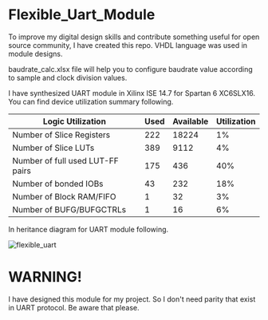 # Flexible_Uart_Module
 To improve my digital design skills and contribute something useful for open source community, I have created this repo. VHDL language was used in module designs.
 
baudrate_calc.xlsx file will help you to configure baudrate value according to sample and clock division values.
 
 I have synthesized UART module in Xilinx ISE 14.7 for Spartan 6 XC6SLX16. You can find device utilization summary following.
 
 | Logic Utilization                | Used | Available | Utilization |
 | -------------------------------- |------| ----------|-------------|
 | Number of Slice Registers        | 222  |18224      | 1%          |
 | Number of Slice LUTs             | 389  |9112       | 4%          |
 | Number of full used LUT-FF pairs | 175  |436        | 40%         |
 | Number of bonded IOBs            | 43   |232        | 18%         |
 | Number of Block RAM/FIFO         | 1    |32         | 3%          |
 | Number of BUFG/BUFGCTRLs         | 1    |16         | 6%          |

 In heritance diagram for UART module following.
 
![flexible_uart](https://user-images.githubusercontent.com/45585791/152695710-ec512817-6a29-49c6-92b2-1ce1012e5959.jpg)
 
# WARNING!
 I have designed this module for my project. So I don't need parity that exist in UART protocol. Be aware that please. 
